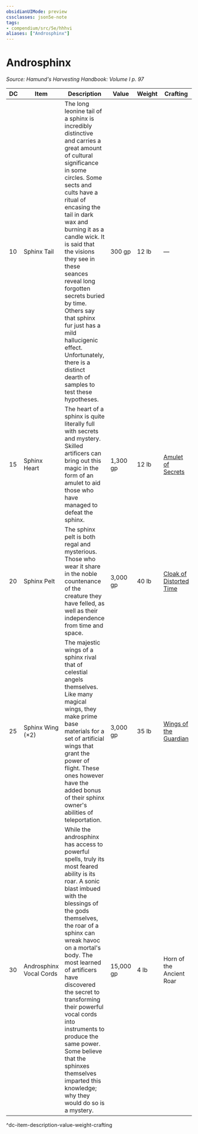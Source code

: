 ```yaml
---
obsidianUIMode: preview
cssclasses: json5e-note
tags:
- compendium/src/5e/hhhvi
aliases: ["Androsphinx"]
---
```

# Androsphinx
*Source: Hamund's Harvesting Handbook: Volume I p. 97* 

| DC | Item | Description | Value | Weight | Crafting |
|----|------|-------------|-------|--------|----------|
| 10 | Sphinx Tail | The long leonine tail of a sphinx is incredibly distinctive and carries a great amount of cultural significance in some circles. Some sects and cults have a ritual of encasing the tail in dark wax and burning it as a candle wick. It is said that the visions they see in these seances reveal long forgotten secrets buried by time. Others say that sphinx fur just has a mild hallucigenic effect. Unfortunately, there is a distinct dearth of samples to test these hypotheses. | 300 gp | 12 lb | — |
| 15 | Sphinx Heart | The heart of a sphinx is quite literally full with secrets and mystery. Skilled artificers can bring out this magic in the form of an amulet to aid those who have managed to defeat the sphinx. | 1,300 gp | 12 lb | [Amulet of Secrets](compendium/items/amulet-of-secrets-hhhvi.md) |
| 20 | Sphinx Pelt | The sphinx pelt is both regal and mysterious. Those who wear it share in the noble countenance of the creature they have felled, as well as their independence from time and space. | 3,000 gp | 40 lb | [Cloak of Distorted Time](compendium/items/cloak-of-distorted-time-hhhvi.md) |
| 25 | Sphinx Wing (×2) | The majestic wings of a sphinx rival that of celestial angels themselves. Like many magical wings, they make prime base materials for a set of artificial wings that grant the power of flight. These ones however have the added bonus of their sphinx owner's abilities of teleportation. | 3,000 gp | 35 lb | [Wings of the Guardian](compendium/items/wings-of-the-guardian-hhhvi.md) |
| 30 | Androsphinx Vocal Cords | While the androsphinx has access to powerful spells, truly its most feared ability is its roar. A sonic blast imbued with the blessings of the gods themselves, the roar of a sphinx can wreak havoc on a mortal's body. The most learned of artificers have discovered the secret to transforming their powerful vocal cords into instruments to produce the same power. Some believe that the sphinxes themselves imparted this knowledge; why they would do so is a mystery. | 15,000 gp | 4 lb | Horn of the Ancient Roar |
^dc-item-description-value-weight-crafting